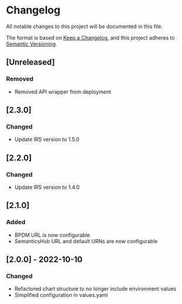 # Changelog
All notable changes to this project will be documented in this file.

The format is based on [Keep a Changelog](https://keepachangelog.com/en/1.0.0/),
and this project adheres to [Semantic Versioning](https://semver.org/spec/v2.0.0.html).

## [Unreleased]
### Removed
- Removed API wrapper from deployment

## [2.3.0]
### Changed
- Update IRS version to 1.5.0

## [2.2.0]
### Changed
- Update IRS version to 1.4.0

## [2.1.0]
### Added
- BPDM URL is now configurable
- SemanticsHub URL and default URNs are now configurable


## [2.0.0] - 2022-10-10
### Changed
- Refactored chart structure to no longer include environment values
- Simplified configuration in values.yaml

